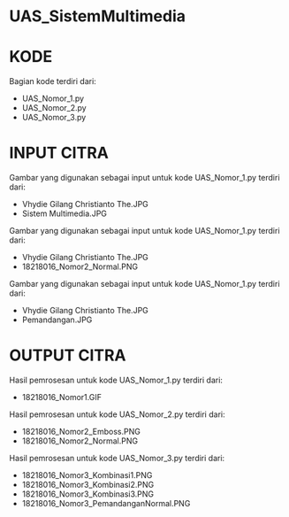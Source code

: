 # UAS_SistemMultimedia



# KODE

Bagian kode terdiri dari:
- UAS_Nomor_1.py
- UAS_Nomor_2.py
- UAS_Nomor_3.py





# INPUT CITRA

Gambar yang digunakan sebagai input untuk kode UAS_Nomor_1.py terdiri dari:
- Vhydie Gilang Christianto The.JPG
- Sistem Multimedia.JPG

Gambar yang digunakan sebagai input untuk kode UAS_Nomor_1.py terdiri dari:
- Vhydie Gilang Christianto The.JPG
- 18218016_Nomor2_Normal.PNG

Gambar yang digunakan sebagai input untuk kode UAS_Nomor_1.py terdiri dari:
- Vhydie Gilang Christianto The.JPG
- Pemandangan.JPG





# OUTPUT CITRA

Hasil pemrosesan untuk kode UAS_Nomor_1.py terdiri dari:
- 18218016_Nomor1.GIF

Hasil pemrosesan untuk kode UAS_Nomor_2.py terdiri dari:
- 18218016_Nomor2_Emboss.PNG
- 18218016_Nomor2_Normal.PNG

Hasil pemrosesan untuk kode UAS_Nomor_3.py terdiri dari:
- 18218016_Nomor3_Kombinasi1.PNG
- 18218016_Nomor3_Kombinasi2.PNG
- 18218016_Nomor3_Kombinasi3.PNG
- 18218016_Nomor3_PemandanganNormal.PNG
